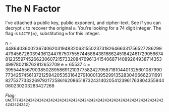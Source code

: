 
# The N Factor

I've attached a public key, public exponent, and cipher-text. See if you can decrypt `c` to recover the original `m`. You're looking for a 74 digit integer. The flag is `UACTF{m}`, substituting `m` for this integer.

n = 44864036002367406203194832063155023731826466331756527286299479456726039436124476750755574458843816862451842461729056674812355974526623060721573320847696134154068714089264938714353499780218762812652709
e = 65537
c = 39554455679038502895869121037758242795871810440132560108799077342574561372125942053531642791000139529913528304066623116918275377332269792172586162086518732431402054123961763804355944060230203283427268

*Flag:* `UACTF{42424242424242424242424242424242424242424242424242424242424242424242424242}`


